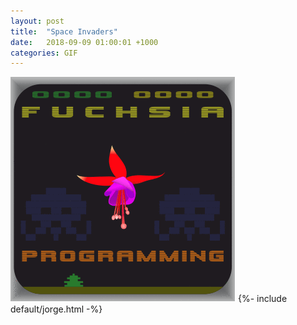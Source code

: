```yaml
---
layout: post
title:  "Space Invaders"
date:   2018-09-09 01:00:01 +1000
categories: GIF
---
```


![Space Invaders](/assets/images/gifs/space-invaders.gif "Space Invaders")
{%- include default/jorge.html -%}